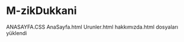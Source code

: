 # M-zikDukkani 
ANASAYFA.CSS
AnaSayfa.html
Urunler.html
hakkımızda.html 
             dosyaları yüklendi
             
